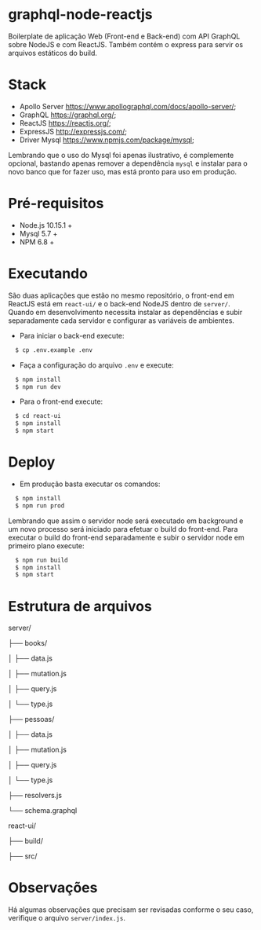 # graphql-node-reactjs
Boilerplate de aplicação Web (Front-end e Back-end) com API GraphQL sobre NodeJS e com ReactJS.
Também contém o express para servir os arquivos estáticos do build.

# Stack
  * Apollo Server <https://www.apollographql.com/docs/apollo-server/>;
  * GraphQL <https://graphql.org/>;
  * ReactJS <https://reactjs.org/>;
  * ExpressJS <http://expressjs.com/>;
  * Driver Mysql <https://www.npmjs.com/package/mysql>;

Lembrando que o uso do Mysql foi apenas ilustrativo,  é complemente opcional, bastando apenas remover a dependência `mysql` e instalar para o novo banco que for fazer uso, mas está pronto para uso em produção.

# Pré-requisitos
  * Node.js 10.15.1 +
  * Mysql 5.7 +
  * NPM 6.8 +

# Executando
São duas aplicações que estão no mesmo repositório, o front-end em ReactJS está em  `react-ui/` e o back-end NodeJS dentro de `server/`.
Quando em desenvolvimento necessita instalar as dependências e subir separadamente cada servidor e configurar as variáveis de ambientes.
  * Para iniciar o back-end execute:
```bash
  $ cp .env.example .env
```
  * Faça a configuração do arquivo `.env` e execute:
```bash
  $ npm install
  $ npm run dev
```
  * Para o front-end execute:
```bash
  $ cd react-ui
  $ npm install
  $ npm start
```

# Deploy
  * Em produção basta executar os comandos:
```bash
  $ npm install
  $ npm run prod 
```
Lembrando que assim o servidor node será executado em background e um novo processo será iniciado para efetuar o build do front-end.
Para executar o build do front-end separadamente e subir o servidor node em primeiro plano execute:
```bash
  $ npm run build
  $ npm install
  $ npm start
```

# Estrutura de arquivos
server/

├── books/

│   ├── data.js

│   ├── mutation.js

│   ├── query.js

│   └── type.js

├── pessoas/

│   ├── data.js

│   ├── mutation.js

│   ├── query.js

│   └── type.js

├── resolvers.js

└── schema.graphql

react-ui/

├── build/

├── src/


# Observações
Há algumas observações que precisam ser revisadas conforme o seu caso, verifique o arquivo `server/index.js`.
